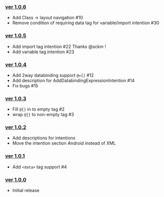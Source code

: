 ### [ver 1.0.6](https://github.com/shiraji/databinding-support/releases/tag/1.0.6)

* Add Class -> layout navigation #10
* Remove condition of requiring data tag for variable/import intention #30

### [ver 1.0.5](https://github.com/shiraji/databinding-support/releases/tag/1.0.5)

* Add import tag intention #22 Thanks @sckm !
* Add variable tag intention #23

### [ver 1.0.4](https://github.com/shiraji/databinding-support/releases/tag/1.0.4)

* Add 2way databinding support `@={}` #12
* Add description for AddDatabindingExpressionIntention #14
* Fix bugs #15

### [ver 1.0.3](https://github.com/shiraji/databinding-support/releases/tag/1.0.3)

* Fill `@{}` in to empty tag #2
* wrap `@{}` to non-empty tag #3

### [ver 1.0.2](https://github.com/shiraji/databinding-support/releases/tag/1.0.2)

* Add descriptions for intentions
* Move the intention section Android instead of XML

### [ver 1.0.1](https://github.com/shiraji/databinding-support/releases/tag/1.0.1)

* Add `<data>` tag support #4

### [ver 1.0.0](https://github.com/shiraji/databinding-support/releases/tag/1.0.0)

* Initial release
